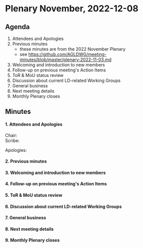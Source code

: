 # Plenary November, 2022-12-08

## Agenda

1. Attendees and Apologies
2. Previous minutes
    * these minutes are from the 2022 November Plenary
    * see <https://github.com/AGLDWG/meeting-minutes/blob/master/plenary-2022-11-03.md>
3. Welcoming and introduction to new members
4. Follow-up on previous meeting's Action Items
5. ToR & MoU status review
6. Discussion about current LD-related Working Groups
7. General business 
8. Next meeting details
9. Monthly Plenary closes

## Minutes

#### 1. Attendees and Apologies

Chair:  
Scribe:   

Apologies:  

#### 2. Previous minutes
#### 3. Welcoming and introduction to new members
#### 4. Follow-up on previous meeting's Action Items
#### 5. ToR & MoU status review
#### 6. Discussion about current LD-related Working Groups
#### 7. General business 
#### 8. Next meeting details
#### 9. Monthly Plenary closes
